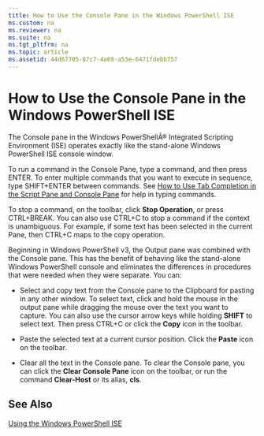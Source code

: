```yaml
---
title: How to Use the Console Pane in the Windows PowerShell ISE
ms.custom: na
ms.reviewer: na
ms.suite: na
ms.tgt_pltfrm: na
ms.topic: article
ms.assetid: 44d67705-87c7-4a69-a53e-6471fdebb757
---
```

# How to Use the Console Pane in the Windows PowerShell ISE
The Console pane in the Windows PowerShellÂ® Integrated Scripting Environment (ISE) operates exactly like the stand\-alone Windows PowerShell ISE console window.

To run a command in the Console Pane, type a command, and then press ENTER. To enter multiple commands that you want to execute in sequence, type SHIFT\+ENTER between commands. See [How to Use Tab Completion in the Script Pane and Console Pane](../console/How-to-Use-Tab-Completion-in-the-Script-Pane-and-Console-Pane.md) for help in typing commands.

To stop a command, on the toolbar, click **Stop Operation**, or press CTRL\+BREAK. You can also use CTRL\+C to stop a command if the context is unambiguous. For example, if some text has been selected in the current Pane, then CTRL\+C maps to the copy operation.

Beginning in Windows PowerShell v3, the Output pane was combined with the Console pane. This has the benefit of behaving like the stand\-alone Windows PowerShell console and eliminates the differences in procedures that were needed when they were separate. You can:

-   Select and copy text from the Console pane to the Clipboard for pasting in any other window. To select text, click and hold the mouse in the output pane while dragging the mouse over the text you want to capture. You can also use the cursor arrow keys while holding **SHIFT** to select text. Then press CTRL\+C or click the **Copy** icon in the toolbar.

-   Paste the selected text at a current cursor position. Click the **Paste** icon on the toolbar.

-   Clear all the text in the Console pane. To clear the Console pane, you can click the **Clear Console Pane** icon on the toolbar, or run the command **Clear\-Host** or its alias, **cls**.

## See Also
[Using the Windows PowerShell ISE](Using-the-Windows-PowerShell-ISE.md)

